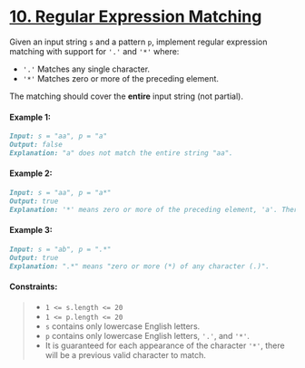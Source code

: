 # [**10. Regular Expression Matching**](https://leetcode.com/problems/regular-expression-matching/description/)

Given an input string `s` and a pattern `p`, implement regular expression matching with support for `'.'` and `'*'` where:
- `'.'` Matches any single character.​​​​
- `'*'` Matches zero or more of the preceding element.

The matching should cover the **entire** input string (not partial).

#### **Example 1:**
```md
Input: s = "aa", p = "a"
Output: false
Explanation: "a" does not match the entire string "aa".
```

#### **Example 2:**
```md
Input: s = "aa", p = "a*"
Output: true
Explanation: '*' means zero or more of the preceding element, 'a'. Therefore, by repeating 'a' once, it becomes "aa".
```

#### **Example 3:**
```md
Input: s = "ab", p = ".*"
Output: true
Explanation: ".*" means "zero or more (*) of any character (.)".
```

#### **Constraints:**
> - `1 <= s.length <= 20`
> - `1 <= p.length <= 20`
> - `s` contains only lowercase English letters.
> - `p` contains only lowercase English letters, `'.'`, and `'*'`.
> - It is guaranteed for each appearance of the character `'*'`, there will be a previous valid character to match.